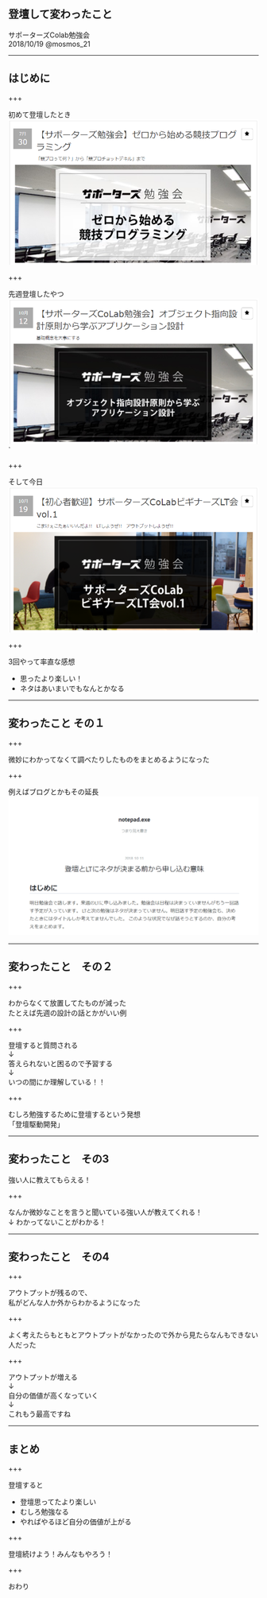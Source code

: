 ## 登壇して変わったこと

サポーターズColab勉強会  
2018/10/19 @mosmos_21

---

## はじめに

+++

初めて登壇したとき
![1](./20181019/images/1.PNG)

+++

先週登壇したやつ
![2](./20181019/images/2.PNG)`

+++

そして今日
![3](./20181019/images/3.PNG)

+++

3回やって率直な感想

- 思ったより楽しい！
- ネタはあいまいでもなんとかなる

---

## 変わったこと その１

+++

微妙にわかってなくて調べたりしたものをまとめるようになった

+++

例えばブログとかもその延長
![4](./20181019/images/4.PNG)

---

## 変わったこと　その２

+++

わからなくて放置してたものが減った  
たとえば先週の設計の話とかがいい例

+++

登壇すると質問される  
↓  
答えられないと困るので予習する  
↓  
いつの間にか理解している！！  

+++

むしろ勉強するために登壇するという発想  
「登壇駆動開発」

---

## 変わったこと　その3

強い人に教えてもらえる！

+++

なんか微妙なことを言うと聞いている強い人が教えてくれる！  
↓
わかってないことがわかる！

---

## 変わったこと　その4

+++

アウトプットが残るので、  
私がどんな人か外からわかるようになった

+++

よく考えたらもともとアウトプットがなかったので外から見たらなんもできない人だった

+++

アウトプットが増える  
↓  
自分の価値が高くなっていく  
↓  
これもう最高ですね  

---

## まとめ

+++

登壇すると

- 登壇思ってたより楽しい
- むしろ勉強なる
- やればやるほど自分の価値が上がる

+++

登壇続けよう！みんなもやろう！

+++

おわり
